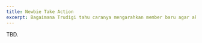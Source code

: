 ```yaml
---
title: Newbie Take Action
excerpt: Bagaimana Trudigi tahu caranya mengarahkan member baru agar aktif dan berani berpartisipasi membangun perubahan.
---
```


TBD.